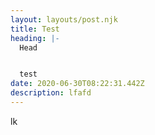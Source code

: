 ```yaml
---
layout: layouts/post.njk
title: Test
heading: |-
  Head


  test
date: 2020-06-30T08:22:31.442Z
description: lfafd
---
```

lk